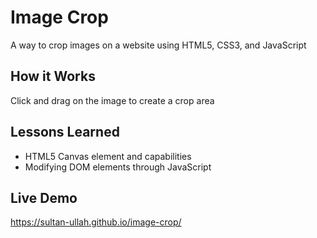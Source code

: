 # Image Crop

A way to crop images on a website using HTML5, CSS3, and JavaScript

## How it Works

Click and drag on the image to create a crop area

## Lessons Learned

- HTML5 Canvas element and capabilities 
- Modifying DOM elements through JavaScript

## Live Demo

https://sultan-ullah.github.io/image-crop/
